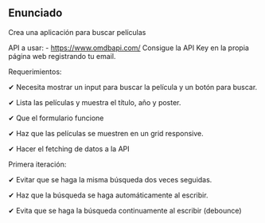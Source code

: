 ## Enunciado

Crea una aplicación para buscar películas

API a usar: - https://www.omdbapi.com/
Consigue la API Key en la propia página web registrando tu email.

Requerimientos:

✔ Necesita mostrar un input para buscar la película y un botón para buscar.

✔ Lista las películas y muestra el título, año y poster.

✔ Que el formulario funcione

✔ Haz que las películas se muestren en un grid responsive.

✔ Hacer el fetching de datos a la API

Primera iteración:

✔ Evitar que se haga la misma búsqueda dos veces seguidas.

✔ Haz que la búsqueda se haga automáticamente al escribir.

✔ Evita que se haga la búsqueda continuamente al escribir (debounce)
